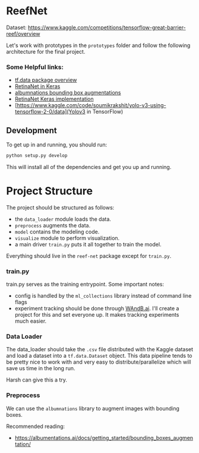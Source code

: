 # ReefNet

Dataset: https://www.kaggle.com/competitions/tensorflow-great-barrier-reef/overview

Let's work with prototypes in the `prototypes` folder and follow the following
architecture for the final project.

### Some Helpful links:

- [tf.data package overview](https://www.tensorflow.org/guide/data)
- [RetinaNet in Keras](https://keras.io/examples/vision/retinanet)
- [albumnations bounding box augmentations](https://albumentations.ai/docs/getting_started/bounding_boxes_augmentation/)
- [RetinaNet Keras implementation](https://pyimagesearch.com/2020/10/05/object-detection-bounding-box-regression-with-keras-tensorflow-and-deep-learning/)
- [https://www.kaggle.com/code/soumikrakshit/yolo-v3-using-tensorflow-2-0/data](Yolov3 in TensorFlow)

## Development

To get up in and running, you should run:

```python
python setup.py develop
```

This will install all of the dependencies and get you up and running.

# Project Structure

The project should be structured as follows:

- the `data_loader` module loads the data.
- `preprocess` augments the data.
- `model` contains the modeling code.
- `visualize` module to perform visualization.
- a main driver `train.py` puts it all together to train the model.

Everything should live in the `reef-net` package except for `train.py`.

### train.py

train.py serves as the training entrypoint.  Some important notes:

- config is handled by the `ml_collections` library instead of command line flags
- experiment tracking should be done through [WAndB.ai](wandb.ai).  I'll create a project for this and set everyone up.  It makes tracking experiments much easier.

### Data Loader

The data_loader should take the `.csv` file distributed with the Kaggle dataset and load
a dataset into a `tf.data.Dataset` object.  This data pipeline tends to be pretty nice
to work with and very easy to distribute/parallelize which will save us time in the
long run.

Harsh can give this a try.

### Preprocess

We can use the `albumnations` library to augment images with bounding boxes.

Recommended reading:

- https://albumentations.ai/docs/getting_started/bounding_boxes_augmentation/
